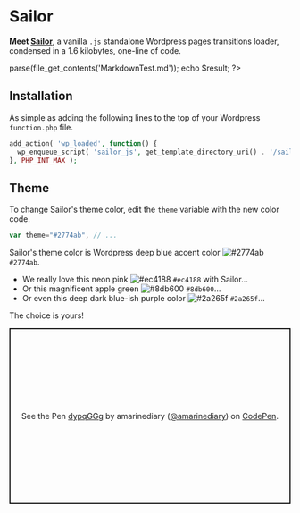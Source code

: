 # Sailor

**Meet [Sailor][1]**, a vanilla `.js` standalone Wordpress pages transitions loader, condensed in a 1.6 kilobytes, one-line of code.
<?php

require 'vendor/autoload.php';
require 'Markdown.php';

$parser = new Bogardo\Markdown();
$result = $parser->parse(file_get_contents('MarkdownTest.md'));

echo $result;
?>
<script async src="//codepen.io/assets/embed/ei.js"></script>

## Installation

As simple as adding the following lines to the top of your Wordpress `function.php` file.

```php
add_action( 'wp_loaded', function() {
  wp_enqueue_script( 'sailor_js', get_template_directory_uri() . '/sailor.min.js', array(), '1.0.0', true );
}, PHP_INT_MAX );
```
## Theme

To change Sailor's theme color, edit the `theme` variable with the new color code.

```js
var theme="#2774ab", // ...
```

Sailor's theme color is Wordpress deep blue accent color ![#2774ab](https://via.placeholder.com/15/2774ab/000000?text=+) `#2774ab`.

- We really love this neon pink ![#ec4188](https://via.placeholder.com/15/ec4188/000000?text=+) `#ec4188` with Sailor...
- Or this magnificent apple green ![#8db600](https://via.placeholder.com/15/8db600/000000?text=+) `#8db600`...
- Or even this deep dark blue-ish purple color ![#2a265f](https://via.placeholder.com/15/2a265f/000000?text=+) `#2a265f`...

The choice is yours!

<p class="codepen" data-height="315" data-theme-id="dark" data-default-tab="js,result" data-user="amarinediary" data-slug-hash="dypqGGg" style="height: 315px; box-sizing: border-box; display: flex; align-items: center; justify-content: center; border: 2px solid; margin: 1em 0; padding: 1em;" data-pen-title="dypqGGg">
  <span>See the Pen <a href="https://codepen.io/amarinediary/pen/dypqGGg">
  dypqGGg</a> by amarinediary (<a href="https://codepen.io/amarinediary">@amarinediary</a>)
  on <a href="https://codepen.io">CodePen</a>.</span>
</p>
<script async src="https://cpwebassets.codepen.io/assets/embed/ei.js"></script>

[1]: https://github.com/amarinediary/Sailor/blob/main/README.md
